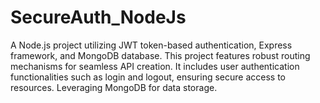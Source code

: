 # SecureAuth_NodeJs
A Node.js project utilizing JWT token-based authentication, Express framework, and MongoDB database. This project features robust routing mechanisms for seamless API creation. It includes user authentication functionalities such as login and logout, ensuring secure access to resources. Leveraging MongoDB for data storage.
